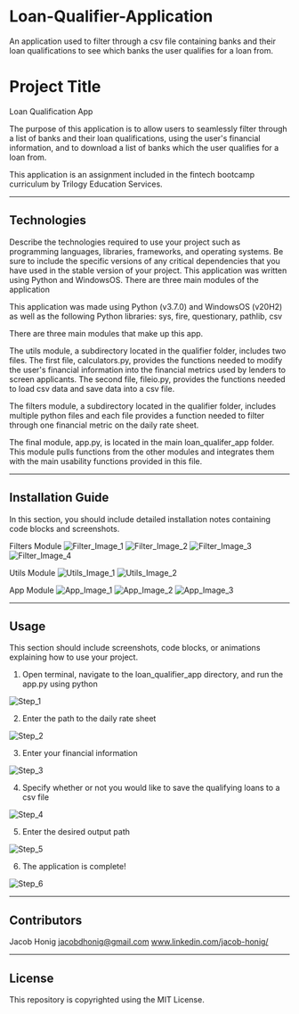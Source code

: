 # Loan-Qualifier-Application
An application used to filter through a csv file containing banks and their loan qualifications to see which banks the user qualifies for a loan from.

# Project Title
Loan Qualification App

The purpose of this application is to allow users to seamlessly filter through a list of banks and their loan qualifications, using the user's financial information, and to download a list of banks which the user qualifies for a loan from. 

This application is an assignment included in the fintech bootcamp curriculum by Trilogy Education Services. 


---

## Technologies

Describe the technologies required to use your project such as programming languages, libraries, frameworks, and operating systems. Be sure to include the specific versions of any critical dependencies that you have used in the stable version of your project.
This application was written using Python and WindowsOS. There are three main modules of the application

This application was made using Python (v3.7.0) and WindowsOS (v20H2) as well as the following Python libraries: 
    sys, fire, questionary, pathlib, csv

There are three main modules that make up this app.

The utils module, a subdirectory located in the qualifier folder, includes two files. The first file, calculators.py, provides the functions needed to modify the user's financial information into the financial metrics used by lenders to screen applicants. The second file, fileio.py, provides the functions needed to load csv data and save data into a csv file.

The filters module, a subdirectory located in the qualifier folder, includes multiple python files and each file provides a function needed to filter through one financial metric on the daily rate sheet.

The final module, app.py, is located in the main loan_qualifer_app folder. This module pulls functions from the other modules and integrates them with the main usability functions provided in this file. 


---

## Installation Guide

In this section, you should include detailed installation notes containing code blocks and screenshots.

Filters Module
![Filter_Image_1](https://user-images.githubusercontent.com/63683699/148701586-6cd37a4c-7060-4e85-80a1-991b4973791a.jpg)
![Filter_Image_2](https://user-images.githubusercontent.com/63683699/148701589-0b82e007-1a27-443c-bb90-a5f1b0e43a16.jpg)
![Filter_Image_3](https://user-images.githubusercontent.com/63683699/148701590-94184646-b4e7-4f5b-8995-ddf5d7e5b697.jpg)
![Filter_Image_4](https://user-images.githubusercontent.com/63683699/148701591-c3c436cb-c2ea-4399-b9fa-f3e46d90e41b.jpg)

Utils Module
![Utils_Image_1](https://user-images.githubusercontent.com/63683699/148701608-67de830c-4dc2-460d-83a0-81d2fffb6328.jpg)
![Utils_Image_2](https://user-images.githubusercontent.com/63683699/148701610-cfc00ea1-03cc-4209-bc2e-16454542e79f.jpg)

App Module
![App_Image_1](https://user-images.githubusercontent.com/63683699/148701579-be04d2bc-c6d9-46b9-8deb-c281c3423875.jpg)
![App_Image_2](https://user-images.githubusercontent.com/63683699/148701577-2cb0477d-9fd8-4706-9e0a-6963470cf3d5.jpg)
![App_Image_3](https://user-images.githubusercontent.com/63683699/148701578-39290850-7141-44cd-bbaf-5e71d439c132.jpg)

---

## Usage

This section should include screenshots, code blocks, or animations explaining how to use your project.

1. Open terminal, navigate to the loan_qualifier_app directory, and run the app.py using python

![Step_1](https://user-images.githubusercontent.com/63683699/148700963-789aa26a-9306-4379-8f20-8b63d7144a4b.jpg)

2. Enter the path to the daily rate sheet

![Step_2](https://user-images.githubusercontent.com/63683699/148700968-d4f6cd64-06e5-49c6-b627-a62c7a2286e8.jpg)

3. Enter your financial information

![Step_3](https://user-images.githubusercontent.com/63683699/148700980-51c42be9-a863-4046-8997-0e290bb9900f.jpg)

4. Specify whether or not you would like to save the qualifying loans to a csv file

![Step_4](https://user-images.githubusercontent.com/63683699/148700988-2b9c2a23-13e5-4aef-b445-f1bdf4ec8611.jpg)

5. Enter the desired output path

![Step_5](https://user-images.githubusercontent.com/63683699/148700996-00216436-13a9-4934-9915-a1e4c27136b9.jpg)

6. The application is complete!

![Step_6](https://user-images.githubusercontent.com/63683699/148701028-b72a21dd-324c-4b13-928d-637a7d3a83e2.jpg)

---

## Contributors
Jacob Honig
jacobdhonig@gmail.com
www.linkedin.com/jacob-honig/

---

## License

This repository is copyrighted using the MIT License. 
